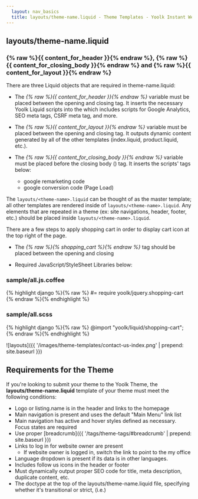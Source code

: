 ```yaml
---
  layout: nav_basics
  title: layouts/theme-name.liquid - Theme Templates - Yoolk Instant Website Themes
---
```


<h2 class="section-title">layouts/theme-name.liquid</h2>


### **{% raw %}{{ content_for_header }}{% endraw %}, {% raw %}{{ content_for_closing_body }}{% endraw %} and {% raw %}{{ content_for_layout }}{% endraw %}**

There are three Liquid objects that are required in theme-name.liquid:

* The _{% raw %}{{ content_for_header }}{% endraw %}_ variable must be placed between the opening and closing <head> tag. It inserts the necessary Yoolk Liquid scripts into the <head> which includes scripts for Google Analytics, SEO meta tags, CSRF meta tag, and more.

* The _{% raw %}{{ content_for_layout }}{% endraw %}_ variable must be placed between the opening and closing <body> tag. It outputs dynamic content generated by all of the other templates (index.liquid, product.liquid, etc.).

* The _{% raw %}{{ content_for_closing_body }}{% endraw %}_ variable must be placed before the closing body (</body>) tag. It inserts the scripts\' tags below:
  * google remarketing code
  * google conversion code (Page Load)


The `layouts/<theme-name>.liquid` can be thought of as the master template; all other templates are rendered inside of `layouts/<theme-name>.liquid`. Any elements that are repeated in a theme (ex: site navigations, header, footer, etc.) should be placed inside `layouts/<theme-name>.liquid`.

There are a few steps to apply shopping cart in order to display cart icon at the top right of the page.

* The _{% raw %}{% shopping_cart %}{% endraw %}_ tag should be placed between the opening and closing <body>

* Required JavaScript/StyleSheet Libraries below:

<div class="panel">
  <div class="panel-header">
    <h3>sample/all.js.coffee</h3>
  </div>
  <div class="panel-body">
    {% highlight django %}{% raw %}
    #= require yoolk/jquery.shopping-cart
    {% endraw %}{% endhighlight %}
  </div>
</div>

<div class="panel">
  <div class="panel-header">
    <h3>sample/all.scss</h3>
  </div>
  <div class="panel-body">
    {% highlight django %}{% raw %}
    @import "yoolk/liquid/shopping-cart";
    {% endraw %}{% endhighlight %}
  </div>
</div>

![layouts]({{ '/images/theme-templates/contact-us-index.png' | prepend: site.baseurl }})

<h2 class="section-title">Requirements for the Theme</h2>

If you're looking to submit your theme to the Yoolk Theme, the **layouts/theme-name.liquid** template of your theme must meet the following conditions:

* Logo or listing.name is in the header and links to the homepage
* Main navigation is present and uses the default "Main Menu" link list
* Main navigation has active and hover styles defined as necessary. Focus states are required
* Use proper [breadcrumb]({{ '/tags/theme-tags/#breadcrumb' | prepend: site.baseurl }})
* Links to log in for website owner are present
  * If website owner is logged in, switch the link to point to the my office
* Language dropdown is present if its data is in other languages.
* Includes follow us icons in the header or footer
* Must dynamically output proper SEO code for title, meta description, duplicate content, etc.
* The doctype at the top of the layouts/theme-name.liquid file, specifying whether it's transitional or strict, (i.e.<!DOCTYPE html>)
